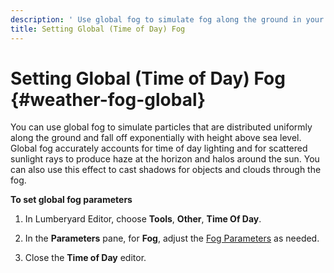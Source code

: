 ```yaml
---
description: ' Use global fog to simulate fog along the ground in your Amazon Lumberyard level. '
title: Setting Global (Time of Day) Fog
---
```

# Setting Global \(Time of Day\) Fog {#weather-fog-global}

You can use global fog to simulate particles that are distributed uniformly along the ground and fall off exponentially with height above sea level\. Global fog accurately accounts for time of day lighting and for scattered sunlight rays to produce haze at the horizon and halos around the sun\. You can also use this effect to cast shadows for objects and clouds through the fog\.

**To set global fog parameters**

1. In Lumberyard Editor, choose **Tools**, **Other**, **Time Of Day**\.

1. In the **Parameters** pane, for **Fog**, adjust the [Fog Parameters](/docs/userguide/sky/tod-parameters#fog-time-of-day-parameters) as needed\.

1. Close the **Time of Day** editor\.